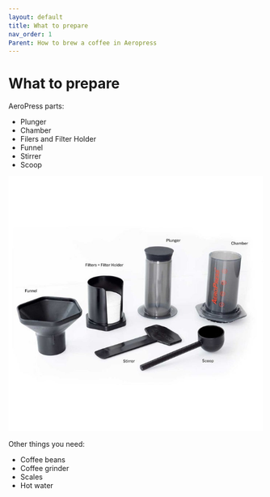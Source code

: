 ```yaml
---
layout: default
title: What to prepare
nav_order: 1
Parent: How to brew a coffee in Aeropress
---
```

# What to prepare

AeroPress parts:

- Plunger
- Chamber
- Filers and Filter Holder
- Funnel
- Stirrer
- Scoop
  
![image](/assets/images/aeropress.jpg)

Other things you need:

- Coffee beans
- Coffee grinder
- Scales
- Hot water
